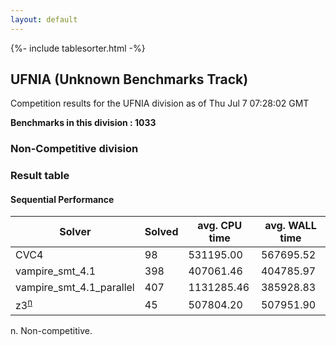 ```yaml
---
layout: default
---
```

{%- include tablesorter.html -%}

##  UFNIA (Unknown Benchmarks Track)

Competition results for the UFNIA division as of Thu Jul 7 07:28:02 GMT

**Benchmarks in this division : 1033** 

###  Non-Competitive division 
### Result table
 




#### Sequential Performance
<table id="unknown" class="result sorted">
<thead>
<tr>
<th class="center">Solver</th>
<th class="center">Solved</th>
<th class="center">avg. CPU time </th>
<th class="center">avg. WALL time </th>
</tr>
</thead>
<tr>
<td>CVC4</td>
<td class="right">98</td>
<td class="right">531195.00</td>
<td class="right">567695.52</td>
</tr>
<tr>
<td>vampire_smt_4.1</td>
<td class="right">398</td>
<td class="right">407061.46</td>
<td class="right">404785.97</td>
</tr>
<tr>
<td>vampire_smt_4.1_parallel</td>
<td class="right">407</td>
<td class="right">1131285.46</td>
<td class="right">385928.83</td>
</tr>
<tr>
<td>z3<SUP><a href="#fn">n</a></SUP>
</td>
<td class="right">45</td>
<td class="right">507804.20</td>
<td class="right">507951.90</td>
</tr>
</table>
<span id="fn"> n. Non-competitive.</span>


